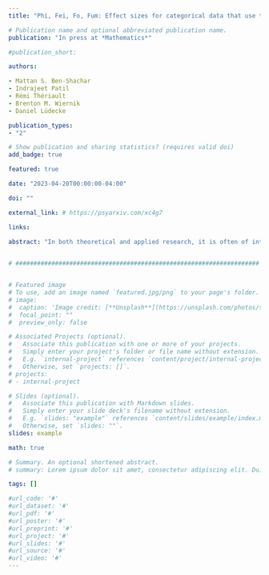 ```yaml
---
title: "Phi, Fei, Fo, Fum: Effect sizes for categorical data that use the chi-squared statistic"

# Publication name and optional abbreviated publication name.
publication: "In press at *Mathematics*"

#publication_short: 

authors:

- Mattan S. Ben-Shachar
- Indrajeet Patil
- Rémi Thériault
- Brenton M. Wiernik
- Daniel Lüdecke

publication_types:
- "2"

# Show publication and sharing statistics? (requires valid doi)
add_badge: true

featured: true

date: "2023-04-20T00:00:00-04:00"

doi: ""

external_link: # https://psyarxiv.com/xc4g7

links: 

abstract: "In both theoretical and applied research, it is often of interest to assess the strength of an observed association. Existing guidelines also frequently recommend going beyond null-hypothesis significance testing and to report effect sizes and their confidence intervals. As such, measures of effect sizes are increasingly reported, valued, and understood. Beyond their value in shaping the interpretation of the results from a given study, reporting effect sizes is critical for meta-analyses, which rely on their aggregation. We here review the most common effect sizes for analyses of categorical variables that use the χ2 (chi-square) statistic, and introduce a new effect size—פ (Fei, pronounced “fay”). We demonstrate the implementation of these measures and their confidence intervals via the *effectsize* package in the R programming language."
  

# ####################################################################


# Featured image
# To use, add an image named `featured.jpg/png` to your page's folder. 
# image:
#  caption: 'Image credit: [**Unsplash**](https://unsplash.com/photos/s9CC2SKySJM)'
#  focal_point: ""
#  preview_only: false

# Associated Projects (optional).
#   Associate this publication with one or more of your projects.
#   Simply enter your project's folder or file name without extension.
#   E.g. `internal-project` references `content/project/internal-project/index.md`.
#   Otherwise, set `projects: []`.
# projects:
# - internal-project

# Slides (optional).
#   Associate this publication with Markdown slides.
#   Simply enter your slide deck's filename without extension.
#   E.g. `slides: "example"` references `content/slides/example/index.md`.
#   Otherwise, set `slides: ""`.
slides: example

math: true

# Summary. An optional shortened abstract.
# summary: Lorem ipsum dolor sit amet, consectetur adipiscing elit. Duis posuere tellus ac convallis placerat. Proin tincidunt magna sed ex sollicitudin condimentum.

tags: []

#url_code: '#'
#url_dataset: '#'
#url_pdf: '#'
#url_poster: '#'
#url_preprint: '#'
#url_project: '#'
#url_slides: '#'
#url_source: '#'
#url_video: '#'
---
```

